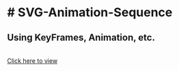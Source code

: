 
<html>
  <h1> # SVG-Animation-Sequence </h1> 
  <h2> Using KeyFrames, Animation, etc. </h2> <br>
  <a href="http://tiny.cc/mbgq3y">Click here to view</a>
</html>
